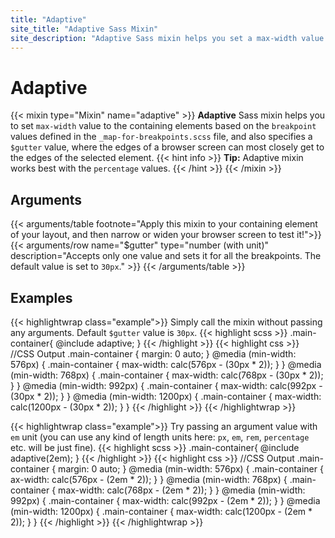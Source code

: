 ```yaml
---
title: "Adaptive"
site_title: "Adaptive Sass Mixin"
site_description: "Adaptive Sass mixin helps you set a max-width value to the containing elements. It is useful when you wish to apply adaptive design concepts to your responsive designs."
---
```


# Adaptive

{{< mixin type="Mixin" name="adaptive" >}}
**Adaptive** Sass mixin helps you to set `max-width` value to the containing elements based on the `breakpoint` values defined in the `_map-for-breakpoints.scss` file, and also specifies a `$gutter` value, where the edges of a browser screen can most closely get to the edges of the selected element.
{{< hint info >}}
**Tip:** Adaptive mixin works best with the `percentage` values.
{{< /hint >}}
{{< /mixin >}}

## Arguments

{{< arguments/table footnote="Apply this mixin to your containing element of your layout, and then narrow or widen your browser screen to test it!">}}
  {{< arguments/row name="$gutter" type="number (with unit)" description="Accepts only one value and sets it for all the breakpoints. The default value is set to `30px`." >}}
{{< /arguments/table >}}

## Examples

{{< highlightwrap class="example">}}
Simply call the mixin without passing any arguments. Default `$gutter` value is `30px`.
{{< highlight scss >}}
.main-container{
  @include adaptive;
}
{{< /highlight >}}
{{< highlight css >}}
//CSS Output
.main-container {
  margin: 0 auto;
}
@media (min-width: 576px) {
  .main-container {
    max-width: calc(576px - (30px * 2));
  }
}
@media (min-width: 768px) {
  .main-container {
    max-width: calc(768px - (30px * 2));
  }
}
@media (min-width: 992px) {
  .main-container {
    max-width: calc(992px - (30px * 2));
  }
}
@media (min-width: 1200px) {
  .main-container {
    max-width: calc(1200px - (30px * 2));
  }
}
{{< /highlight >}}
{{< /highlightwrap >}}

{{< highlightwrap class="example">}}
Try passing an argument value with `em` unit (you can use any kind of length units here: `px`, `em`, `rem`, `percentage` etc. will be just fine).
{{< highlight scss >}}
.main-container{
  @include adaptive(2em);
}
{{< /highlight >}}
{{< highlight css >}}
//CSS Output
.main-container {
  margin: 0 auto;
}
@media (min-width: 576px) {
  .main-container {
    ax-width: calc(576px - (2em * 2));
  }
}
@media (min-width: 768px) {
  .main-container {
    max-width: calc(768px - (2em * 2));
  }
}
@media (min-width: 992px) {
  .main-container {
    max-width: calc(992px - (2em * 2));
  }
}
@media (min-width: 1200px) {
  .main-container {
    max-width: calc(1200px - (2em * 2));
  }
}
{{< /highlight >}}
{{< /highlightwrap >}}